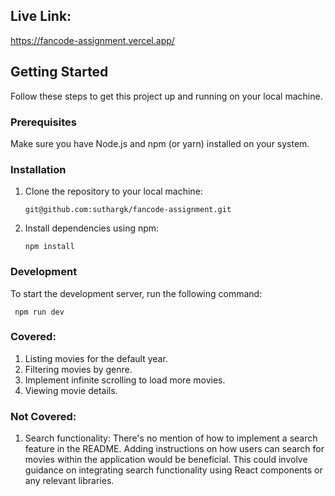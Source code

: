 ## Live Link:
   https://fancode-assignment.vercel.app/

## Getting Started

Follow these steps to get this project up and running on your local machine.

### Prerequisites

Make sure you have Node.js and npm (or yarn) installed on your system.

### Installation

1. Clone the repository to your local machine:
   ```
   git@github.com:suthargk/fancode-assignment.git
   ```
2. Install dependencies using npm:
   ```
   npm install
   ```

### Development

To start the development server, run the following command:
  ```
   npm run dev
  ```

### Covered:

1. Listing movies for the default year.
2. Filtering movies by genre.
3. Implement infinite scrolling to load more movies.
4. Viewing movie details.

### Not Covered:

1. Search functionality: There's no mention of how to implement a search feature in the README. Adding instructions on how users can search for movies within the application would be beneficial. This could involve guidance on integrating search functionality using React components or any relevant libraries.
